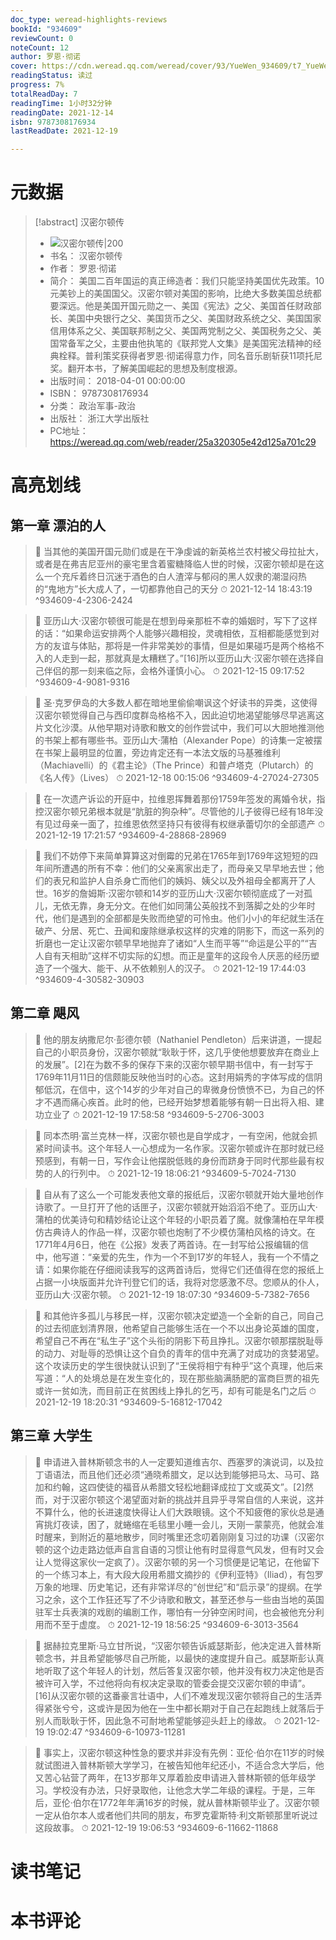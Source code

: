 ```yaml
---
doc_type: weread-highlights-reviews
bookId: "934609"
reviewCount: 0
noteCount: 12
author: 罗恩·彻诺
cover: https://cdn.weread.qq.com/weread/cover/93/YueWen_934609/t7_YueWen_934609.jpg
readingStatus: 读过
progress: 7%
totalReadDay: 7
readingTime: 1小时32分钟
readingDate: 2021-12-14
isbn: 9787308176934
lastReadDate: 2021-12-19

---
```

# 元数据
> [!abstract] 汉密尔顿传
> - ![ 汉密尔顿传|200](https://cdn.weread.qq.com/weread/cover/93/YueWen_934609/t7_YueWen_934609.jpg)
> - 书名： 汉密尔顿传
> - 作者： 罗恩·彻诺
> - 简介： 美国二百年国运的真正缔造者：我们只能坚持美国优先政策。10元美钞上的美国国父。汉密尔顿对美国的影响，比绝大多数美国总统都要深远。他是美国开国元勋之一、美国《宪法》之父、美国首任财政部长、美国中央银行之父、美国货币之父、美国财政系统之父、美国国家信用体系之父、美国联邦制之父、美国两党制之父、美国税务之父、美国常备军之父，主要由他执笔的《联邦党人文集》是美国宪法精神的经典栓释。普利策奖获得者罗恩·彻诺得意力作，同名音乐剧斩获11项托尼奖。翻开本书，了解美国崛起的思想及制度根源。
> - 出版时间： 2018-04-01 00:00:00
> - ISBN： 9787308176934
> - 分类： 政治军事-政治
> - 出版社： 浙江大学出版社
> - PC地址：https://weread.qq.com/web/reader/25a320305e42d125a701c29

# 高亮划线

## 第一章 漂泊的人

> 📌 当其他的美国开国元勋们或是在干净虔诚的新英格兰农村被父母拉扯大，或者是在弗吉尼亚州的豪宅里含着蜜糖降临人世的时候，汉密尔顿却是在这么一个充斥着终日沉迷于酒色的白人渣滓与郁闷的黑人奴隶的潮湿闷热的“鬼地方”长大成人了，一切都靠他自己的天分 
> ⏱ 2021-12-14 18:43:19 ^934609-4-2306-2424

> 📌 亚历山大·汉密尔顿很可能是在想到母亲那桩不幸的婚姻时，写下了这样的话：“如果命运安排两个人能够兴趣相投，灵魂相依，互相都能感觉到对方的友谊与体贴，那将是一件非常美妙的事情，但是如果碰巧是两个格格不入的人走到一起，那就真是太糟糕了。”[16]所以亚历山大·汉密尔顿在选择自己伴侣的那一刻来临之际，会格外谨慎小心。 
> ⏱ 2021-12-15 09:17:52 ^934609-4-9081-9316

> 📌 圣·克罗伊岛的大多数人都在暗地里偷偷嘲讽这个好读书的异类，这使得汉密尔顿觉得自己与西印度群岛格格不入，因此迫切地渴望能够尽早逃离这片文化沙漠。从他早期对诗歌和散文的创作尝试中，我们可以大胆地推测他的书架上都有哪些书。亚历山大·蒲柏（Alexander Pope）的诗集一定被摆在书架上最明显的位置，旁边肯定还有一本法文版的马基雅维利（Machiavelli）的《君主论》（The Prince）和普卢塔克（Plutarch）的《名人传》（Lives） 
> ⏱ 2021-12-18 00:15:06 ^934609-4-27024-27305

> 📌 在一次遗产诉讼的开庭中，拉维恩挥舞着那份1759年签发的离婚令状，指控汉密尔顿兄弟根本就是“肮脏的狗杂种”。尽管他的儿子彼得已经有18年没有见过母亲一面了，拉维恩依然坚持只有彼得有权继承蕾切尔的全部遗产 
> ⏱ 2021-12-19 17:21:57 ^934609-4-28868-28969

> 📌 我们不妨停下来简单算算这对倒霉的兄弟在1765年到1769年这短短的四年间所遭遇的所有不幸：他们的父亲离家出走了，而母亲又早早地去世；他们的表兄和监护人自杀身亡而他们的姨妈、姨父以及外祖母全都离开了人世。16岁的詹姆斯·汉密尔顿和14岁的亚历山大·汉密尔顿彻底成了一对孤儿，无依无靠，身无分文。在他们如同蒲公英般找不到落脚之处的少年时代，他们是遇到的全部都是失败而绝望的可怜虫。他们小小的年纪就生活在破产、分居、死亡、丑闻和废除继承权这样的灾难的阴影下，而这一系列的折磨也一定让汉密尔顿早早地抛弃了诸如“人生而平等”“命运是公平的”“吉人自有天相助”这样不切实际的幻想。而正是童年的这段令人厌恶的经历塑造了一个强大、能干、从不依赖别人的汉子。 
> ⏱ 2021-12-19 17:44:03 ^934609-4-30582-30903

## 第二章 飓风

> 📌 他的朋友纳撒尼尔·彭德尔顿（Nathaniel Pendleton）后来讲道，一提起自己的小职员身份，汉密尔顿就“耿耿于怀，这几乎使他想要放弃在商业上的发展”。[2]在为数不多的保存下来的汉密尔顿早期书信中，有一封写于1769年11月11日的信颇能反映他当时的心态。这封用娟秀的字体写成的信阴郁低沉，在信中，这个14岁的少年对自己的卑微身份愤愤不已，为自己的怀才不遇而痛心疾首。此时的他，已经开始梦想着能够有朝一日出将入相、建功立业了 
> ⏱ 2021-12-19 17:58:58 ^934609-5-2706-3003

> 📌 同本杰明·富兰克林一样，汉密尔顿也是自学成才，一有空闲，他就会抓紧时间读书。这个年轻人一心想成为一名作家。汉密尔顿或许在那时就已经预感到，有朝一日，写作会让他摆脱低贱的身份而跻身于同时代那些最有权势的人的行列中。 
> ⏱ 2021-12-19 18:06:21 ^934609-5-7024-7130

> 📌 自从有了这么一个可能发表他文章的报纸后，汉密尔顿就开始大量地创作诗歌了。一旦打开了他的话匣子，汉密尔顿就开始滔滔不绝了。亚历山大·蒲柏的优美诗句和精妙结论让这个年轻的小职员着了魔。就像蒲柏在早年模仿古典诗人的作品一样，汉密尔顿也炮制了不少模仿蒲柏风格的诗文。在1771年4月6日，他在《公报》发表了两首诗。在一封写给公报编辑的信中，他写道：“亲爱的先生，作为一个不到17岁的年轻人，我有一个不情之请：如果你能在仔细阅读我写的这两首诗后，觉得它们还值得在您的报纸上占据一小块版面并允许刊登它们的话，我将对您感激不尽。您顺从的仆人，亚历山大·汉密尔顿。 
> ⏱ 2021-12-19 18:07:30 ^934609-5-7382-7656

> 📌 和其他许多孤儿与移民一样，汉密尔顿决定塑造一个全新的自己，同自己的过去彻底划清界限，他希望自己能够生活在一个不以出身论英雄的国度，希望自己不再在“私生子”这个头衔的阴影下苟且挣扎。汉密尔顿那摆脱耻辱的动力、对耻辱的恐惧让这个自负的青年的信中充满了对成功的贪婪渴望。这个攻读历史的学生很快就认识到了“王侯将相宁有种乎”这个真理，他后来写道：“人的处境总是在发生变化的，现在那些脑满肠肥的富商巨贾的祖先或许一贫如洗，而目前正在贫困线上挣扎的乞丐，却有可能是名门之后 
> ⏱ 2021-12-19 18:20:31 ^934609-5-16812-17042

## 第三章 大学生

> 📌 申请进入普林斯顿念书的人一定要知道维吉尔、西塞罗的演说词，以及拉丁语语法，而且他们还必须“通晓希腊文，足以达到能够把马太、马可、路加和约翰，这四使徒的福音从希腊文轻松地翻译成拉丁文或英文”。[2]然而，对于汉密尔顿这个渴望面对新的挑战并且异乎寻常自信的人来说，这并不算什么，他的长进速度快得让人们大跌眼镜。这个不知疲倦的家伙总是通宵挑灯夜读，困了，就蜷缩在毛毯里小睡一会儿，天刚一蒙蒙亮，他就会准时醒来，到附近的墓地散步，同时嘴里还念叨着刚刚复习过的功课（汉密尔顿的这个边走路边低声自言自语的习惯让他有时显得意气风发，但有时又会让人觉得这家伙一定疯了）。汉密尔顿的另一个习惯便是记笔记，在他留下的一个练习本上，有大段大段用希腊文摘抄的《伊利亚特》（Iliad），有包罗万象的地理、历史笔记，还有非常详尽的“创世纪”和“启示录”的提纲。在学习之余，这个工作狂还写了不少诗歌和散文，甚至还参与一些由当地的英国驻军士兵表演的戏剧的编剧工作，哪怕有一分钟空闲时间，也会被他充分利用而不至于虚度。 
> ⏱ 2021-12-19 18:56:25 ^934609-6-3013-3564

> 📌 据赫拉克里斯·马立甘所说，“汉密尔顿告诉威瑟斯彭，他决定进入普林斯顿念书，并且希望能够尽自己所能，以最快的速度提升自己。威瑟斯彭认真地听取了这个年轻人的计划，然后答复汉密尔顿，他并没有权力决定他是否被许可入学，不过他将向有权决定录取的管委会提交汉密尔顿的申请”。[16]从汉密尔顿的这番豪言壮语中，人们不难发现汉密尔顿将自己的生活弄得紧张兮兮，这或许是因为他在一生中都长期对于自己在起跑线上就落后于别人而耿耿于怀，因此急不可耐地希望能够迎头赶上的缘故。 
> ⏱ 2021-12-19 19:02:47 ^934609-6-10973-11281

> 📌 事实上，汉密尔顿这种性急的要求并非没有先例：亚伦·伯尔在11岁的时候就试图进入普林斯顿大学学习，在被告知他年纪还小，不适合念大学后，他又苦心钻营了两年，在13岁那年又厚着脸皮申请进入普林斯顿的低年级学习。学校没有办法，只好录取他，让他念大学二年级的课程。于是，三年后，亚伦·伯尔在1772年年满16岁的时候，就从普林斯顿毕业了。汉密尔顿一定从伯尔本人或者他们共同的朋友，布罗克霍斯特·利文斯顿那里听说过这段故事。 
> ⏱ 2021-12-19 19:06:53 ^934609-6-11662-11868

# 读书笔记

# 本书评论

